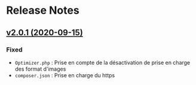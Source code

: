 # Release Notes

## [v2.0.1 (2020-09-15)](https://svn.tigreblanc.fr/presstify-plugins/optimizer/tags/2.0.1...v2.0.1)

### Fixed

- `Optimizer.php` : Prise en compte de la désactivation de prise en charge des format d'images
- `composer.json` : Prise en charge du https
